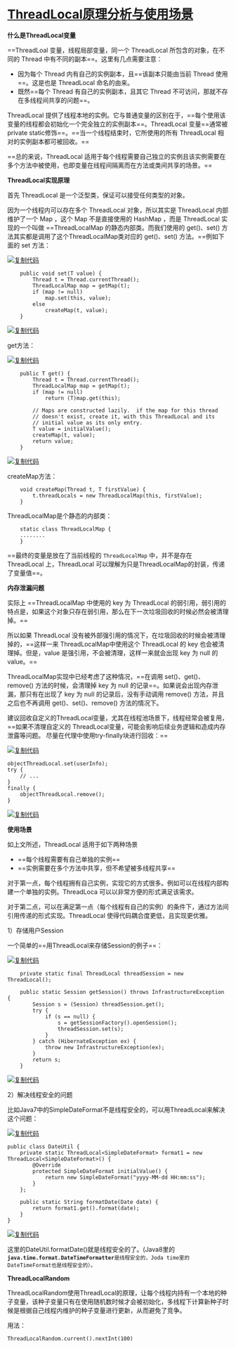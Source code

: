 # [ThreadLocal原理分析与使用场景](https://www.cnblogs.com/luxiaoxun/p/8744826.html)

**什么是ThreadLocal变量**

==ThreadLoal 变量，线程局部变量，同一个 ThreadLocal 所包含的对象，在不同的 Thread 中有不同的副本==。这里有几点需要注意：

- 因为每个 Thread 内有自己的实例副本，且==该副本只能由当前 Thread 使用==。这是也是 ThreadLocal 命名的由来。
- 既然==每个 Thread 有自己的实例副本，且其它 Thread 不可访问，那就不存在多线程间共享的问题==。

ThreadLocal 提供了线程本地的实例。它与普通变量的区别在于，==每个使用该变量的线程都会初始化一个完全独立的实例副本==。ThreadLocal 变量==通常被private static修饰==。==当一个线程结束时，它所使用的所有 ThreadLocal 相对的实例副本都可被回收。==

==总的来说，ThreadLocal 适用于每个线程需要自己独立的实例且该实例需要在多个方法中被使用，也即变量在线程间隔离而在方法或类间共享的场景。==

**ThreadLocal实现原理**

首先 ThreadLocal 是一个泛型类，保证可以接受任何类型的对象。

因为一个线程内可以存在多个 ThreadLocal 对象，所以其实是 ThreadLocal 内部维护了一个 Map ，这个 Map 不是直接使用的 HashMap ，而是 ThreadLocal 实现的一个叫做 ==ThreadLocalMap 的静态内部类。而我们使用的 get()、set() 方法其实都是调用了这个ThreadLocalMap类对应的 get()、set() 方法。==例如下面的 set 方法：

[![复制代码](https://common.cnblogs.com/images/copycode.gif)](javascript:void(0);)

```
    public void set(T value) {
        Thread t = Thread.currentThread();
        ThreadLocalMap map = getMap(t);
        if (map != null)
            map.set(this, value);
        else
            createMap(t, value);
    }
```

[![复制代码](https://common.cnblogs.com/images/copycode.gif)](javascript:void(0);)

get方法：

[![复制代码](https://common.cnblogs.com/images/copycode.gif)](javascript:void(0);)

```
    public T get() {   
        Thread t = Thread.currentThread();   
        ThreadLocalMap map = getMap(t);   
        if (map != null)   
            return (T)map.get(this);   
  
        // Maps are constructed lazily.  if the map for this thread   
        // doesn't exist, create it, with this ThreadLocal and its   
        // initial value as its only entry.   
        T value = initialValue();   
        createMap(t, value);   
        return value;   
    }   
```

[![复制代码](https://common.cnblogs.com/images/copycode.gif)](javascript:void(0);)

createMap方法：

```
    void createMap(Thread t, T firstValue) {   
        t.threadLocals = new ThreadLocalMap(this, firstValue);   
    } 
```

ThreadLocalMap是个静态的内部类：

```
    static class ThreadLocalMap {   
    ........   
    }  
```

==最终的变量是放在了当前线程的 `ThreadLocalMap` 中，并不是存在 ThreadLocal 上，ThreadLocal 可以理解为只是ThreadLocalMap的封装，传递了变量值==。

**内存泄漏问题**

实际上 ==ThreadLocalMap 中使用的 key 为 ThreadLocal 的弱引用，弱引用的特点是，如果这个对象只存在弱引用，那么在下一次垃圾回收的时候必然会被清理掉。==

所以如果 ThreadLocal 没有被外部强引用的情况下，在垃圾回收的时候会被清理掉的，==这样一来 ThreadLocalMap中使用这个 ThreadLocal 的 key 也会被清理掉。但是，value 是强引用，不会被清理，这样一来就会出现 key 为 null 的 value。==

ThreadLocalMap实现中已经考虑了这种情况，==在调用 set()、get()、remove() 方法的时候，会清理掉 key 为 null 的记录==。如果说会出现内存泄漏，那只有在出现了 key 为 null 的记录后，没有手动调用 remove() 方法，并且之后也不再调用 get()、set()、remove() 方法的情况下。

建议回收自定义的ThreadLocal变量，尤其在线程池场景下，线程经常会被复用，==如果不清理自定义的 ThreadLocal变量，可能会影响后续业务逻辑和造成内存泄露等问题。 尽量在代理中使用try-finally块进行回收：==

[![复制代码](https://common.cnblogs.com/images/copycode.gif)](javascript:void(0);)

```
objectThreadLocal.set(userInfo); 
try {
    // ... 
} 
finally {
    objectThreadLocal.remove(); 
}
```

[![复制代码](https://common.cnblogs.com/images/copycode.gif)](javascript:void(0);)

**使用场景**

如上文所述，ThreadLocal 适用于如下两种场景

- ==每个线程需要有自己单独的实例==
- ==实例需要在多个方法中共享，但不希望被多线程共享==

对于第一点，每个线程拥有自己实例，实现它的方式很多。例如可以在线程内部构建一个单独的实例。ThreadLoca 可以以非常方便的形式满足该需求。

对于第二点，可以在满足第一点（每个线程有自己的实例）的条件下，通过方法间引用传递的形式实现。ThreadLocal 使得代码耦合度更低，且实现更优雅。

1）存储用户Session

一个简单的==用ThreadLocal来存储Session的例子==：

[![复制代码](https://common.cnblogs.com/images/copycode.gif)](javascript:void(0);)

```
    private static final ThreadLocal threadSession = new ThreadLocal();

    public static Session getSession() throws InfrastructureException {
        Session s = (Session) threadSession.get();
        try {
            if (s == null) {
                s = getSessionFactory().openSession();
                threadSession.set(s);
            }
        } catch (HibernateException ex) {
            throw new InfrastructureException(ex);
        }
        return s;
    }
```

[![复制代码](https://common.cnblogs.com/images/copycode.gif)](javascript:void(0);)

2）解决线程安全的问题

比如Java7中的SimpleDateFormat不是线程安全的，可以用ThreadLocal来解决这个问题：

[![复制代码](https://common.cnblogs.com/images/copycode.gif)](javascript:void(0);)

```
public class DateUtil {
    private static ThreadLocal<SimpleDateFormat> format1 = new ThreadLocal<SimpleDateFormat>() {
        @Override
        protected SimpleDateFormat initialValue() {
            return new SimpleDateFormat("yyyy-MM-dd HH:mm:ss");
        }
    };

    public static String formatDate(Date date) {
        return format1.get().format(date);
    }
}
```

[![复制代码](https://common.cnblogs.com/images/copycode.gif)](javascript:void(0);)

这里的DateUtil.formatDate()就是线程安全的了。(Java8里的 **`java.time.format.DateTimeFormatter`**`是线程安全的，Joda time里的DateTimeFormat也是线程安全的）。`

**ThreadLocalRandom**

ThreadLocalRandom使用ThreadLocal的原理，让每个线程内持有一个本地的种子变量，该种子变量只有在使用随机数时候才会被初始化，多线程下计算新种子时候是根据自己线程内维护的种子变量进行更新，从而避免了竞争。

用法：

```
ThreadLocalRandom.current().nextInt(100)
```

 
